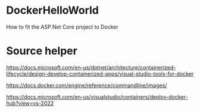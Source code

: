 # DockerHelloWorld
How to fit the ASP.Net Core project to Docker

# Source helper  
https://docs.microsoft.com/en-us/dotnet/architecture/containerized-lifecycle/design-develop-containerized-apps/visual-studio-tools-for-docker  

https://docs.docker.com/engine/reference/commandline/images/  

https://docs.microsoft.com/en-us/visualstudio/containers/deploy-docker-hub?view=vs-2022

